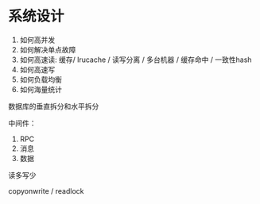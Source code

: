 # 系统设计


1. 如何高并发
2. 如何解决单点故障
3. 如何高速读: 缓存/ lrucache / 读写分离 / 多台机器 / 缓存命中 / 一致性hash
4. 如何高速写
5. 如何负载均衡
6. 如何海量统计



数据库的垂直拆分和水平拆分

中间件：
1. RPC
2. 消息
3. 数据

读多写少

copyonwrite / readlock